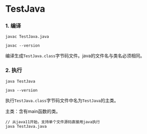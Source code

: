 # TestJava

### 1. 编译

`javac TestJava.java`

`javac --version`

编译生成`TestJava.class`字节码文件。java的文件名与类名必须相同。

### 2. 执行

`java TestJava`

`java --version`

执行`TestJava.class`字节码文件中名为`TestJava`的主类。

主类：含有main函数的类。

```
// 从java11开始，支持单个文件源码直接用java执行
java TestJava.java
```
